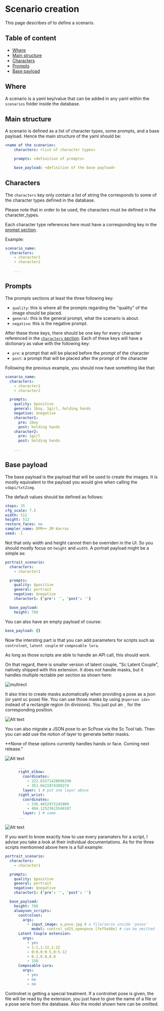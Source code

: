 # Scenario creation

This page describes of to define a scenario.

## Table of content

  * [Where](#Where)
  * [Main structure](#main-structure)
  * [Characters](#characters)
  * [Prompts](#prompts)
  * [Base payload](#base-payload)

## Where

A scenario is a yaml key/value that can be added in any yaml within the `scenarios` folder inside the database.

## Main structure

A scenario is defined as a list of character types, some prompts, and a base payload. Hence the main structure of the yaml should be:

```yaml
<name of the scenario>:
    characters: <list of character types>

    prompts: <definition of prompts>

    base_payload: <definition of the base payload>
```

## Characters

The `characters` key only contain a list of string the corresponds to some of the character types defined in the database.

Please note that in order to be used, the characters must be defined in the character_types.

Each character type references here must have a corresponding key in the [prompt section](#prompts).

Example:

```yaml
scenario_name:
  characters:
    - character1
    - character2

    ...
```

## Prompts

The prompts sections at least the three following key:
 - `quality`: this is where all the prompts regarding the "quality" of the image should be placed.
 - `general`: this is the general prompt, what the scenario is about.
 - `negative`: this is the negative prompt.

After these three keys, there should be one key for every character referenced in the [`characters` section](#characters). Each of these keys will have a dictionary as value with the following key:
 - `pre`: a prompt that will be placed before the prompt of the character
 - `post`: a prompt that will be placed after the prompt of the character

Following the previous example, you should now have something like that:
```yaml
scenario_name:
  characters:
    - character1
    - character2

  prompts:
    quality: $positive
    general: 1boy, 1girl, holding hands
    negative: $negative
    character1:
      pre: 1boy
      post: holding hands
    character2:
      pre: 1girl
      post: holding hands

    ...
```

## Base payload

The base payload is the payload that will be used to create the images. It is mostly equivalent to the payload you would give when calling the `sdapi/txt2img`.

The default values should be defined as follows:

```yaml
steps: 35
cfg_scale: 7.5
width: 512
height: 512
restore_faces: no
sampler_name: DPM++ 2M Karras
seed: -1
```

Not that only width and height cannot then be overriden in the UI. So you should mostly focus on `height` and `width`. A portrait payload might be a simple as:

```yaml
portrait_scenario:
  characters:
    - character1

  prompts:
    quality: $positive
    general: portrait
    negative: $negative
    character1: {'pre': '', 'post': ''}

  base_payload:
    height: 768
```

You can also have an empty payload of course:
```yaml
base_payload: {}
```

Now the intersting part is that you can add parameters for scripts such as `controlnet`, `latent couple` or  `composable lora`.

As long as those scripts are able to handle an API call, this should work.

On that regard, there is smaller version of latent couple, "Sc Latent Couple", natively shipped with this extension. It does not handle masks, but it handles multiple rectable per section as shown here:

![multrect](../imgs/multrect.png)

It also tries to create masks automatically when providing a pose as a json (or yaml sc pose) file. You can use those masks by using `@<person idx>` instead of a rectangle region (in divisions). You just put an `_` for the corresponding position.

![Alt text](../imgs/jsonmask.png)

You can also migrate a JSON pose to an ScPose via the Sc Tool tab. Then you can add use the notion of layer to generate better masks.

**None of these options currently handles hands or face. Coming next release."

![Alt text](../imgs/toscpose.png)

```yaml
      ...
      right_elbow:
        coordinates:
          - 222.83271428696298
          - 351.6621974389274
        layer: 1 # put one layer above
      right_wrist:
        coordinates:
          - 336.4652973245809
          - 404.12523615540107
        layer: 1 # same
      ...
```

![Alt text](../imgs/layered.png)

If you want to know exactly how to use every paramaters for a script, I advise you take a look at their individual documentations. As for the three scripts mentionned above here is a full example:

```yaml
portrait_scenario:
  characters:
    - character1

  prompts:
    quality: $positive
    general: portrait
    negative: $negative
    character1: {'pre': '', 'post': ''}

  base_payload:
    height: 768
    alwayson_scripts:
      controlnet:
        args:
          - input_image: a_pose.jpg # a file/serie inside 'poses'
            model: control_sd15_openpose [fef5e48e] # can be omitted
      Latent Couple extension:
        args:
          - yes
          - 1:1,1:12,1:12
          - 0:0,0:0-5,0:5-12
          - 0.2,0.8,0.8
          - 150
      Composable Lora:
        args:
          - yes
          - no
          - no
```

Controlnet is getting a special treatment. If a controlnet pose is given, the file will be read by the extension, you just have to give the name of a file or a pose serie from the database. Also the model shown here can be omitted.
